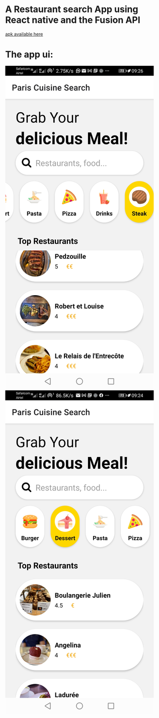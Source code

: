 # A Restaurant search App using React native and the Fusion API

[apk available here](https://expo.dev/artifacts/c5fff7a7-93a5-4771-97d3-3830168a11e8)

# The app ui:

![UI 1](./assets/shot.jpg) ![UI 2](./assets/shot1.jpg)

